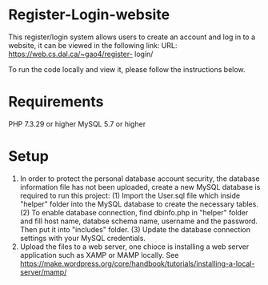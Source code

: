 # Register-Login-website

This register/login system allows users to create an account and log in to a website, it can be viewed in the following link:
URL: https://web.cs.dal.ca/~gao4/register- login/

To run the code locally and view it, please follow the instructions below.

# Requirements
PHP 7.3.29 or higher
MySQL 5.7 or higher

# Setup
1. In order to protect the personal database account security, the database information file has not been uploaded, create a new MySQL database is required to run this project:
   (1) Import the User.sql file which inside "helper" folder into the MySQL database to create the necessary tables.
   (2) To enable database connection, find dbinfo.php in "helper" folder and fill host name, databse schema name, username and the password. Then put it into "includes" folder.
   (3) Update the database connection settings with your MySQL credentials.
2. Upload the files to a web server, one chioce is installing a web server application such as XAMP or MAMP locally. See https://make.wordpress.org/core/handbook/tutorials/installing-a-local-server/mamp/

